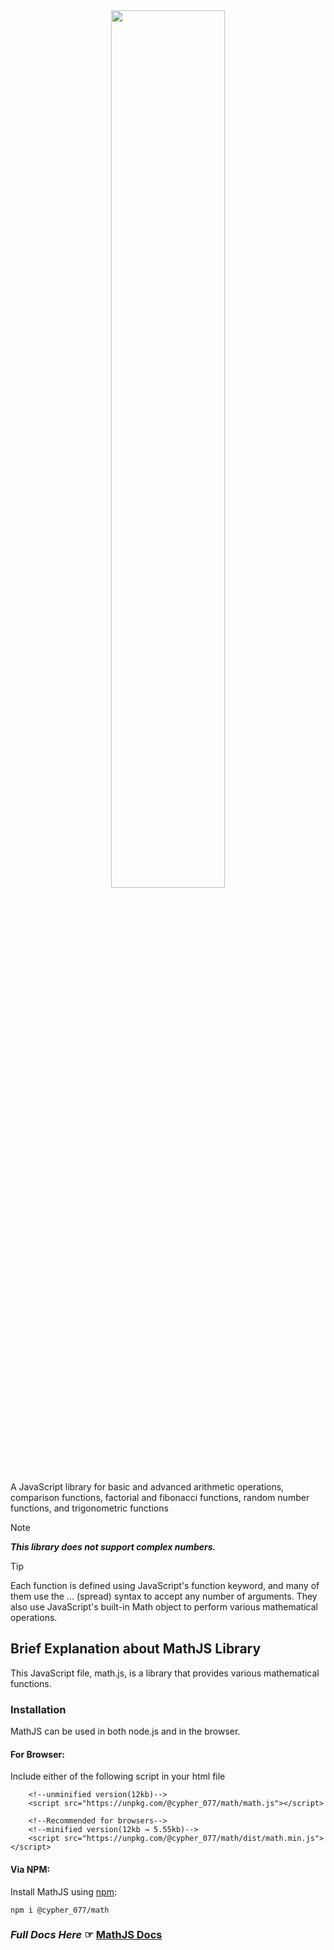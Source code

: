 <center>
<img src="https://satyamv7.github.io/MathJS/assets/MathJSBanner.svg" width="60%" style="margin-top: 40px">
</center>

 A JavaScript library for basic and advanced arithmetic operations, comparison functions, factorial and fibonacci functions, random number functions, and trigonometric functions


> [!NOTE]
> **_This library does not support complex numbers._**

>[!TIP]
>Each function is defined using JavaScript's function keyword, and many of them use the ... (spread) syntax to accept any number of arguments. They also use JavaScript's built-in Math object to perform various mathematical operations.

## Brief Explanation about MathJS Library

This JavaScript file, math.js, is a library that provides various mathematical functions.

### Installation

MathJS can be used in both node.js and in the browser.

<h4>For Browser:</h4>

Include either of the following script in your html file
```
    <!--unminified version(12kb)-->
    <script src="https://unpkg.com/@cypher_077/math/math.js"></script>

    <!--Recommended for browsers-->
    <!--minified version(12kb → 5.55kb)-->
    <script src="https://unpkg.com/@cypher_077/math/dist/math.min.js"></script>
```

<h4>Via NPM:</h4>
Install MathJS using <a href="https://www.npmjs.com/package/@cypher_077/math" target="_blank">npm</a>:

    npm i @cypher_077/math


### _Full Docs Here_ ☞ [MathJS Docs](https://SatyamV7.github.io/MathJS/)
